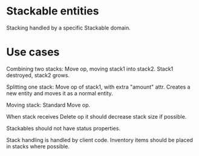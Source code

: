 # Stackable entities

Stacking handled by a specific Stackable domain.


# Use cases

Combining two stacks: Move op, moving stack1 into stack2. Stack1 destroyed, stack2 grows.

Splitting one stack: Move op of stack1, with extra "amount" attr. Creates a new entity and moves it as a normal entity.

Moving stack: Standard Move op.

When stack receives Delete op it should decrease stack size if possible.

Stackables should not have status properties. 

Stack handling is handled by client code. Inventory items should be placed in stacks where possible.
